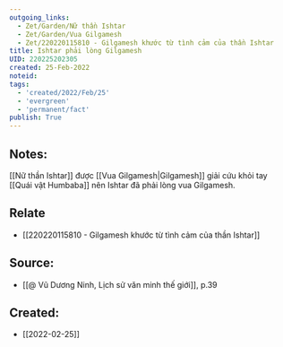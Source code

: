 ```yaml
---
outgoing_links:
  - Zet/Garden/Nữ thần Ishtar
  - Zet/Garden/Vua Gilgamesh
  - Zet/220220115810 - Gilgamesh khước từ tình cảm của thần Ishtar
title: Ishtar phải lòng Gilgamesh
UID: 220225202305
created: 25-Feb-2022
noteid:
tags:
  - 'created/2022/Feb/25'
  - 'evergreen'
  - 'permanent/fact'
publish: True
---
```

## Notes:
[[Nữ thần Ishtar]] được [[Vua Gilgamesh|Gilgamesh]] giải cứu khỏi tay [[Quái vật Humbaba]] nên Ishtar đã phải lòng vua Gilgamesh.

## Relate
- [[220220115810 - Gilgamesh khước từ tình cảm của thần Ishtar]]

## Source:
- [[@ Vũ Dương Ninh, Lịch sử văn minh thế giới]], p.39





## Created:
- [[2022-02-25]]
